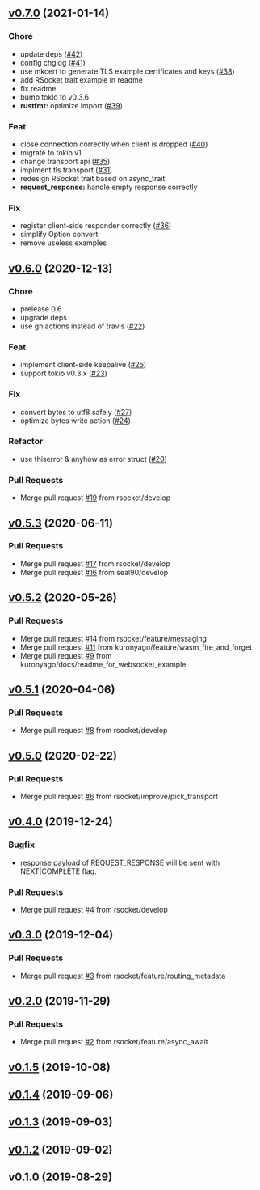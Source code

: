 
<a name="v0.7.0"></a>
## [v0.7.0](https://github.com/rsocket/rsocket-rust/compare/v0.6.0...v0.7.0) (2021-01-14)

### Chore

* update deps ([#42](https://github.com/rsocket/rsocket-rust/issues/42))
* config chglog ([#41](https://github.com/rsocket/rsocket-rust/issues/41))
* use mkcert to generate TLS example certificates and keys ([#38](https://github.com/rsocket/rsocket-rust/issues/38))
* add RSocket trait example in readme
* fix readme
* bump tokio to v0.3.6
* **rustfmt:** optimize import ([#39](https://github.com/rsocket/rsocket-rust/issues/39))

### Feat

* close connection correctly when client is dropped ([#40](https://github.com/rsocket/rsocket-rust/issues/40))
* migrate to tokio v1
* change transport api ([#35](https://github.com/rsocket/rsocket-rust/issues/35))
* implment tls transport ([#31](https://github.com/rsocket/rsocket-rust/issues/31))
* redesign RSocket trait based on async_trait
* **request_response:** handle empty response correctly

### Fix

* register client-side responder correctly ([#36](https://github.com/rsocket/rsocket-rust/issues/36))
* simplify Option convert
* remove useless examples


<a name="v0.6.0"></a>
## [v0.6.0](https://github.com/rsocket/rsocket-rust/compare/v0.5.3...v0.6.0) (2020-12-13)

### Chore

* prelease 0.6
* upgrade deps
* use gh actions instead of travis ([#22](https://github.com/rsocket/rsocket-rust/issues/22))

### Feat

* implement client-side keepalive ([#25](https://github.com/rsocket/rsocket-rust/issues/25))
* support tokio v0.3.x ([#23](https://github.com/rsocket/rsocket-rust/issues/23))

### Fix

* convert bytes to utf8 safely ([#27](https://github.com/rsocket/rsocket-rust/issues/27))
* optimize bytes write action ([#24](https://github.com/rsocket/rsocket-rust/issues/24))

### Refactor

* use thiserror & anyhow as error struct ([#20](https://github.com/rsocket/rsocket-rust/issues/20))

### Pull Requests

* Merge pull request [#19](https://github.com/rsocket/rsocket-rust/issues/19) from rsocket/develop


<a name="v0.5.3"></a>
## [v0.5.3](https://github.com/rsocket/rsocket-rust/compare/v0.5.2...v0.5.3) (2020-06-11)

### Pull Requests

* Merge pull request [#17](https://github.com/rsocket/rsocket-rust/issues/17) from rsocket/develop
* Merge pull request [#16](https://github.com/rsocket/rsocket-rust/issues/16) from seal90/develop


<a name="v0.5.2"></a>
## [v0.5.2](https://github.com/rsocket/rsocket-rust/compare/v0.5.1...v0.5.2) (2020-05-26)

### Pull Requests

* Merge pull request [#14](https://github.com/rsocket/rsocket-rust/issues/14) from rsocket/feature/messaging
* Merge pull request [#11](https://github.com/rsocket/rsocket-rust/issues/11) from kuronyago/feature/wasm_fire_and_forget
* Merge pull request [#9](https://github.com/rsocket/rsocket-rust/issues/9) from kuronyago/docs/readme_for_websocket_example


<a name="v0.5.1"></a>
## [v0.5.1](https://github.com/rsocket/rsocket-rust/compare/v0.5.0...v0.5.1) (2020-04-06)

### Pull Requests

* Merge pull request [#8](https://github.com/rsocket/rsocket-rust/issues/8) from rsocket/develop


<a name="v0.5.0"></a>
## [v0.5.0](https://github.com/rsocket/rsocket-rust/compare/v0.4.0...v0.5.0) (2020-02-22)

### Pull Requests

* Merge pull request [#6](https://github.com/rsocket/rsocket-rust/issues/6) from rsocket/improve/pick_transport


<a name="v0.4.0"></a>
## [v0.4.0](https://github.com/rsocket/rsocket-rust/compare/v0.3.0...v0.4.0) (2019-12-24)

### Bugfix

* response payload of REQUEST_RESPONSE will be sent with NEXT|COMPLETE flag.

### Pull Requests

* Merge pull request [#4](https://github.com/rsocket/rsocket-rust/issues/4) from rsocket/develop


<a name="v0.3.0"></a>
## [v0.3.0](https://github.com/rsocket/rsocket-rust/compare/v0.2.0...v0.3.0) (2019-12-04)

### Pull Requests

* Merge pull request [#3](https://github.com/rsocket/rsocket-rust/issues/3) from rsocket/feature/routing_metadata


<a name="v0.2.0"></a>
## [v0.2.0](https://github.com/rsocket/rsocket-rust/compare/v0.1.5...v0.2.0) (2019-11-29)

### Pull Requests

* Merge pull request [#2](https://github.com/rsocket/rsocket-rust/issues/2) from rsocket/feature/async_await


<a name="v0.1.5"></a>
## [v0.1.5](https://github.com/rsocket/rsocket-rust/compare/v0.1.4...v0.1.5) (2019-10-08)


<a name="v0.1.4"></a>
## [v0.1.4](https://github.com/rsocket/rsocket-rust/compare/v0.1.3...v0.1.4) (2019-09-06)


<a name="v0.1.3"></a>
## [v0.1.3](https://github.com/rsocket/rsocket-rust/compare/v0.1.2...v0.1.3) (2019-09-03)


<a name="v0.1.2"></a>
## [v0.1.2](https://github.com/rsocket/rsocket-rust/compare/v0.1.0...v0.1.2) (2019-09-02)


<a name="v0.1.0"></a>
## v0.1.0 (2019-08-29)

